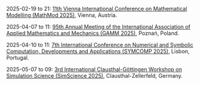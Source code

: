 2025-02-19 to 21: [11th Vienna International Conference on Mathematical Modelling (MathMod 2025)](https://www.mathmod.at/ "Covers mathematical modeling and simulation across disciplines. Topics include system dynamics, control theory, optimization, and numerical methods, with applications in engineering, physics, and biology."), Vienna, Austria.

2025-04-07 to 11: [95th Annual Meeting of the International Association of Applied Mathematics and Mechanics (GAMM 2025)](https://jahrestagung.gamm.org/annual-meeting-2025/95th-annual-meeting-2/ "Covers applied mathematics and mechanics, focusing on numerical methods, optimization, and continuum mechanics. Topics include computational mechanics, control theory, and applications in engineering and physics."), Poznań, Poland.

2025-04-10 to 11: [7th International Conference on Numerical and Symbolic Computation, Developments and Applications (SYMCOMP 2025)](https://symcomp2025.isel.pt/ "SYMCOMP 2025 focuses on numerical and symbolic computation, covering computer algebra, numerical solvers, and hybrid methods. Topics include polynomial systems, optimization, and applications in engineering and physics, emphasizing computational tools for exact and approximate solutions."), Lisbon, Portugal.

2025-05-07 to 09: [3rd International Clausthal-Göttingen Workshop on Simulation Science (SimScience 2025)](https://www.simscience2025.tu-clausthal.de/ "Covers simulation science, focusing on numerical modeling and optimization. Topics include computational physics, simulation-based design, and applications in engineering and natural sciences."), Clausthal-Zellerfeld, Germany.

